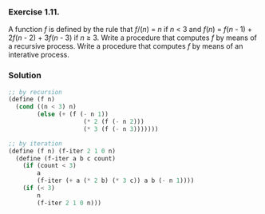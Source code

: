 ### Exercise 1.11.
A function *f* is defined by the rule that *f*/(*n*) = *n* if *n* < 3 and *f*(*n*) = *f*(*n* - 1) + 2*f*(*n* - 2) + 3*f*(*n* - 3) if *n* &ge; 3. Write a procedure that computes *f* by means of a recursive process. Write a procedure that computes *f* by means of an interative process.

### Solution
```scheme
;; by recursion
(define (f n)
  (cond ((n < 3) n)
        (else (+ (f (- n 1))
                     (* 2 (f (- n 2)))
                     (* 3 (f (- n 3)))))))

;; by iteration
(define (f n) (f-iter 2 1 0 n)
  (define (f-iter a b c count)
    (if (count < 3)
        a
        (f-iter (+ a (* 2 b) (* 3 c)) a b (- n 1))))
    (if (< 3)
        n
        (f-iter 2 1 0 n)))
